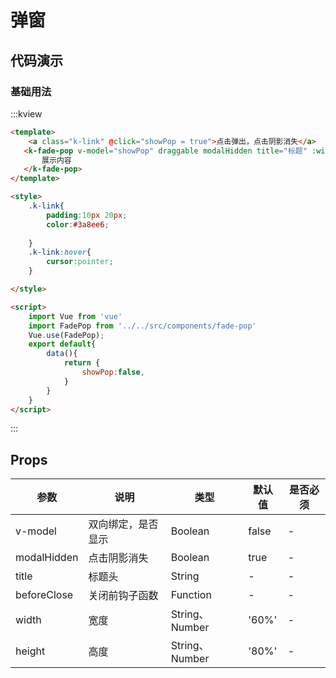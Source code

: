 # 弹窗

## 代码演示

### 基础用法
:::kview
```html
<template>
    <a class="k-link" @click="showPop = true">点击弹出，点击阴影消失</a>
   <k-fade-pop v-model="showPop" draggable modalHidden title="标题" :width="800" :height="200">
       展示内容
   </k-fade-pop>
</template>

<style>
    .k-link{
        padding:10px 20px;
        color:#3a8ee6;
      
    }
    .k-link:hover{
        cursor:pointer;
    }

</style>

<script>
    import Vue from 'vue'
    import FadePop from '../../src/components/fade-pop'
    Vue.use(FadePop);
    export default{
        data(){
            return {
                showPop:false,
            }
        }
    }
</script>

```
:::

##  Props

<div class="markdown-table">

|  参数  |  说明   | 类型  | 默认值|  是否必须|
|-------|---------|------|--------|----------|
|v-model|双向绑定，是否显示|Boolean|false|-
|modalHidden|点击阴影消失|Boolean|true|-
|title|标题头|String|-|-
|beforeClose|关闭前钩子函数|Function|-|-
|width|宽度|String、Number|'60%'|-
|height|高度|String、Number|'80%'|-

</div>